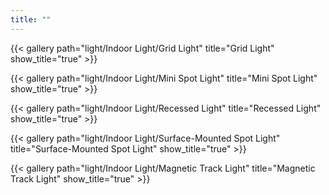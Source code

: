 ```yaml
---
title: ""
---
```


{{< gallery path="light/Indoor Light/Grid Light" title="Grid Light" show_title="true" >}}

{{< gallery path="light/Indoor Light/Mini Spot Light" title="Mini Spot Light" show_title="true" >}}

{{< gallery path="light/Indoor Light/Recessed Light" title="Recessed Light" show_title="true" >}}

{{< gallery path="light/Indoor Light/Surface-Mounted Spot Light" title="Surface-Mounted Spot Light" show_title="true" >}}

{{< gallery path="light/Indoor Light/Magnetic Track Light" title="Magnetic Track Light" show_title="true" >}}